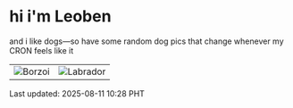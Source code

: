 # hi i'm Leoben

and i like dogs—so have some random dog pics that change whenever my CRON feels like it

|  |  |
|--------|----------|
| ![Borzoi](https://random-dog-vercel.vercel.app/api/random-borzoi?v=1754879308) | ![Labrador](https://random-dog-vercel.vercel.app/api/random-labrador?v=1754879308) |

Last updated: 2025-08-11 10:28 PHT
